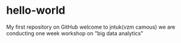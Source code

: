 # hello-world
My first repository on GitHub
welcome to jntuk(vzm camous)
we are conducting one week workshop on "big data analytics"
